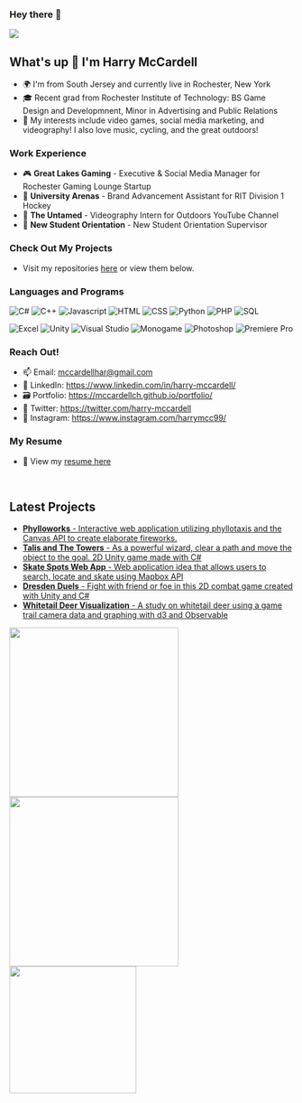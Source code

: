 ### Hey there 👋

![](https://media.giphy.com/media/dzaUX7CAG0Ihi/giphy.gif)

## What's up 👋 I'm Harry McCardell

- 🌍 I'm from South Jersey and currently live in Rochester, New York
- 🎓 Recent grad from Rochester Institute of Technology: BS Game Design and Developmnent, Minor in Advertising and Public Relations
- 🚀 My interests include video games, social media marketing, and videography! I also love music, cycling, and the great outdoors!

### Work Experience
- 🎮 **Great Lakes Gaming** - Executive & Social Media Manager for Rochester Gaming Lounge Startup
- 📣 **University Arenas** - Brand Advancement Assistant for RIT Division 1 Hockey
- 🎥 **The Untamed** - Videography Intern for Outdoors YouTube Channel
- 🐯 **New Student Orientation** - New Student Orientation Supervisor 

### Check Out My Projects
- Visit my repositories [here](https://github.com/mccardellch?tab=repositories) or view them below.

### Languages and Programs
![C#](https://img.shields.io/badge/Code-C_Sharp-informational?style=flat&logo=<LOGO_NAME>&logoColor=white&color=2bbc8a)
![C++](https://img.shields.io/badge/Code-C++-informational?style=flat&logo=<LOGO_NAME>&logoColor=white&color=2bbc8a)
![Javascript](https://img.shields.io/badge/Code-Javascript-informational?style=flat&logo=<LOGO_NAME>&logoColor=white&color=2bbc8a)
![HTML](https://img.shields.io/badge/Code-HTML-informational?style=flat&logo=<LOGO_NAME>&logoColor=white&color=2bbc8a)
![CSS](https://img.shields.io/badge/Code-CSS-informational?style=flat&logo=<LOGO_NAME>&logoColor=white&color=2bbc8a)
![Python](https://img.shields.io/badge/Code-Python-informational?style=flat&logo=<LOGO_NAME>&logoColor=white&color=2bbc8a)
![PHP](https://img.shields.io/badge/Code-PHP-informational?style=flat&logo=<LOGO_NAME>&logoColor=white&color=2bbc8a)
![SQL](https://img.shields.io/badge/Code-SQL-informational?style=flat&logo=<LOGO_NAME>&logoColor=white&color=2bbc8a)

![Excel](https://img.shields.io/badge/Tools-Excel-informational?style=flat&logo=<LOGO_NAME>&logoColor=white&color=blue)
![Unity](https://img.shields.io/badge/Tools-Unity_3D-informational?style=flat&logo=<LOGO_NAME>&logoColor=white&color=blue)
![Visual Studio](https://img.shields.io/badge/Tools-Visual_Studio-informational?style=flat&logo=<LOGO_NAME>&logoColor=white&color=blue)
![Monogame](https://img.shields.io/badge/Tools-Monogame-informational?style=flat&logo=<LOGO_NAME>&logoColor=white&color=blue)
![Photoshop](https://img.shields.io/badge/Tools-Adobe_Photoshop-informational?style=flat&logo=<LOGO_NAME>&logoColor=white&color=blue)
![Premiere Pro](https://img.shields.io/badge/Tools-Adobe_Premiere_Pro-informational?style=flat&logo=<LOGO_NAME>&logoColor=white&color=blue)

### Reach Out!
- 📫 Email: mccardellhar@gmail.com
- 👔 LinkedIn: https://www.linkedin.com/in/harry-mccardell/ <!-- [![LinkedIn][2.2]][2] -->
- 🗃️ Portfolio: https://mccardellch.github.io/portfolio/
- 📮 Twitter: https://twitter.com/harry-mccardell <!-- [![Twitter][1.2]][1] -->
- 📸 Instagram: https://www.instagram.com/harrymcc99/

### My Resume
- 📄 View my [resume here](https://mccardellch.github.io/portfolio/resume.html)

<!-- Icons -->

[1.2]: http://i.imgur.com/wWzX9uB.png (twitter icon without padding)
[2.2]: https://raw.githubusercontent.com/MartinHeinz/MartinHeinz/master/linkedin-3-16.png (LinkedIn icon without padding)

<!-- Links to your social media accounts -->

[1]: https://twitter.com/harry-mccardell
[2]: https://www.linkedin.com/in/harry-mccardell/
<br/>
## Latest Projects
- [**Phylloworks** - Interactive web application utilizing phyllotaxis and the Canvas API to create elaborate fireworks.](https://github.com/mccardellch/portfolio/tree/master/web/Fireworks)
- [**Talis and The Towers** - As a powerful wizard, clear a path and move the object to the goal. 2D Unity game made with C#](https://github.com/mccardellch/talis-towers-public)
- [**Skate Spots Web App** - Web application idea that allows users to search, locate and skate using Mapbox API](https://github.com/mccardellch/portfolio/tree/master/web/Skatespots)
- [**Dresden Duels** - Fight with friend or foe in this 2D combat game created with Unity and C#](https://github.com/mccardellch/dresden-duels-public/tree/main)
- [**Whitetail Deer Visualization** - A study on whitetail deer using a game trail camera data and graphing with d3 and Observable](https://observablehq.com/@mccardellch/when-are-whitetail-deer-most-active)

<img src="https://media.giphy.com/media/2IudUHdI075HL02Pkk/giphy.gif" width="300"/><img src="https://media.giphy.com/media/oziNormWuA6JrnbzY8/giphy.gif" width="300"/><img src="https://media.giphy.com/media/1mssFONYwmBlJy1DAv/giphy.gif" width="225"/>

<!--
**mccardellch/mccardellch** is a ✨ _special_ ✨ repository because its `README.md` (this file) appears on your GitHub profile.

Here are some ideas to get you started:

- 🔭 I’m currently working on ...
- 🌱 I’m currently learning ...
- 👯 I’m looking to collaborate on ...
- 🤔 I’m looking for help with ...
- 💬 Ask me about ...
- 📫 How to reach me: ...
- 😄 Pronouns: ...
- ⚡ Fun fact: ...
-->
